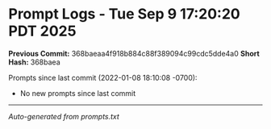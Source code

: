 # Prompt Logs - Tue Sep  9 17:20:20 PDT 2025
**Previous Commit:** 368baeaa4f918b884c88f389094c99cdc5dde4a0
**Short Hash:** 368baea

Prompts since last commit (2022-01-08 18:10:08 -0700):

- No new prompts since last commit

---
*Auto-generated from prompts.txt*
